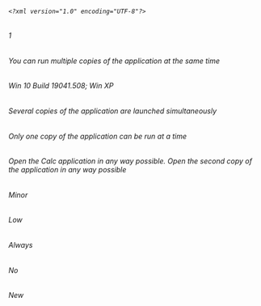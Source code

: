 ###### `<?xml version="1.0" encoding="UTF-8"?>` 
###### **<BugReport>**
###### **<Id>** *1* **</Id>**
###### **<Summary>** *You can run multiple copies of the application at the same time* **</Summary>**
###### **<Description>**
###### **<Title>** *With the Calc application running, launch another copy of the application in any way possible* **</Title>**
###### **<Reproduced>** *Win 10 Build 19041.508; Win XP* **</Reproduced>**
###### **<ActualResult>** *Several copies of the application are launched simultaneously* **</ActualResult>**
###### **<ExpectedResult>** *Only one copy of the application can be run at a time* **</ExpectedResult>**
###### **</Description>**
###### **<StepsToReproduce>** *Open the Calc application in any way possible. Open the second copy of the application in any way possible* **</StepsToReproduce>**
###### **<Severity>** *Minor* **</Severity>**
###### **<Priority>** *Low* **</Priority>**
###### **<Reproducibility>** *Always* **</Reproducibility>**
###### **<Attachment>** *No* **</Attachment>**
###### **<Status>** *New* **</Status>**
###### **</BugReport>**
